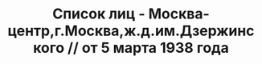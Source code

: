 ---
title: Список лиц - Москва-центр,г.Москва,ж.д.им.Дзержинского // от 5 марта 1938 года
description: РГАСПИ, ф.17, оп.171, дело 415, лист 1
images:
- /disk/pictures/v07/17-171-415-001.jpg
- /disk/pictures/v07/17-171-415-002.jpg
- /disk/pictures/v07/17-171-415-003.jpg
- /disk/pictures/v07/17-171-415-004.jpg
- /disk/pictures/v07/17-171-415-005.jpg
- /disk/pictures/v07/17-171-415-006.jpg
---